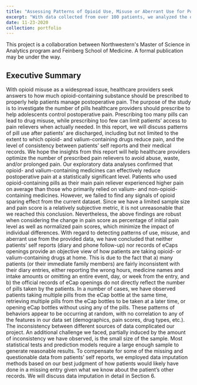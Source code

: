 ```yaml
---
title: "Assessing Patterns of Opioid Use, Misuse or Aberrant Use for Postoperative Pain"
excerpt: "With data collected from over 100 patients, we analyzed the quantity and frequency at which opioid- or valium-containing drugs were taken based on patients' verbal and written self-reports, electronic cap openings, and official medical records."
date: 11-23-2020
collection: portfolio
---
```


This project is a collaboration between Northwestern's Master of Science in Analytics program and Feinberg School of Medicine. A formal publication may be under the way.

Executive Summary
-----------------

With opioid misuse as a widespread issue, healthcare providers seek answers to how much opioid-containing substance should be prescribed to properly help patients manage postoperative pain. 
The purpose of the study is to investigate the number of pills healthcare providers should prescribe to help adolescents control postoperative pain. Prescribing too many pills can lead to drug misuse, while prescribing too few can limit patients’ access to pain relievers when actually needed. In this report, we will discuss patterns of pill use after patients’ are discharged, including but not limited to the extent to which opioid- and valium-containing drugs reduce pain, and the level of consistency between patients’ self reports and their medical records. We hope the insights from this report will help healthcare providers optimize the number of prescribed pain relievers to avoid abuse, waste, and/or prolonged pain.
Our exploratory data analyses confirmed that opioid- and valium-containing medicines can effectively reduce postoperative pain at a statistically significant level. Patients who used opioid-containing pills as their main pain reliever experienced higher pain on average than those who primarily relied on valium- and non-opioid-containing medicines. However, we failed to find any signals of opioid sparing effect from the current dataset. Since we have a limited sample size and pain score is a relatively subjective metric, it is not unreasonable that we reached this conclusion. Nevertheless, the above findings are robust when considering the change in pain score as percentage of initial pain level as well as normalized pain scores, which minimize the impact of individual differences. 
With regard to detecting patterns of use, misuse, and aberrant use from the provided data, we have concluded that neither patients’ self reports (diary and phone follow-up) nor records of eCaps openings provide an objective view of how patients are taking opioid- or valium-containing drugs at home. This is due to the fact that a) many patients (or their immediate family members) are fairly inconsistent with their diary entries, either reporting the wrong hours, medicine names and intake amounts or omitting an entire event, day, or week from the entry, and b) the official records of eCap openings do not directly reflect the number of pills taken by the patients. In a number of cases, we have observed patients taking multiple pills from the eCap bottle at the same time, retrieving multiple pills from the eCap bottles to be taken at a later time, or opening eCap bottles without using any of the pills. These patterns of behaviors appear to be occurring at random, with no correlation to any of the features in our data set (demographics, pain scores, drug types, etc.). The inconsistency between different sources of data complicated our project.
An additional challenge we faced, partially induced by the amount of inconsistency we have observed, is the small size of the sample. Most statistical tests and prediction models require a large enough sample to generate reasonable results. To compensate for some of the missing and questionable data from patients’ self reports, we employed data imputation methods based on our best judgment of how patients would likely have done in a missing entry given what we know about the patient’s other records. We will discuss data imputation in detail in Section 6.
